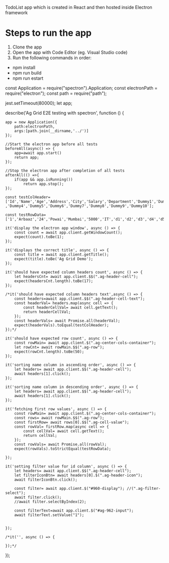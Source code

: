 TodoList app which is created in React and then hosted inside Electron framework

# Steps to run the app
1. Clone the app
2. Open the app with Code Editor (eg. Visual Studio code)
3. Run the following commands in order:
  - npm install
  - npm run build
  - npm run estart

const Application = require("spectron").Application;
const electronPath = require("electron");
const path = require("path");

jest.setTimeout(80000);
let app;

describe('Ag Grid E2E testing with spectron', function () {
    
    app = new Application({
        path:electronPath,
        args:[path.join(__dirname,'../')]
    });

    //Start the electron app before all tests
    beforeAll(async() => {
        app=await app.start()
        return app;
    });

    //Stop the electron app after completion of all tests
    afterAll(() =>{
        if(app && app.isRunning())
            return app.stop();
    });

    const testColHeader=['Id','Name','Age','Address','City','Salary','Department','Dummy1','Dummy2','Dummy3'
    ,'Dummy4','Dummy5','Dummy6','Dummy7','Dummy8','Dummy9','Dummy10'];

    const testRowData=['1','Arbaaz','24','Powai','Mumbai','5000','IT','d1','d2','d3','d4','d5','d6','d7','d8','d9','d10'];

    it('display the electron app window', async () => {
        const count = await app.client.getWindowCount();       
        expect(count).toBe(1);
    });

    it('displays the correct title', async () => {
        const title = await app.client.getTitle();
        expect(title).toBe('Ag Grid Demo');
    });

    it('should have expected column headers count', async () => {
        let headersCnt= await app.client.$$(".ag-header-cell");
        expect(headersCnt.length).toBe(17);
    });

    /*it('should have expected column headers text',async () => {
        const headers=await app.client.$$(".ag-header-cell-text");
        const headerVal= headers.map(async cell => {
            const headerCellVal= await cell.getText();
            return headerCellVal;
        });
        const headerVals= await Promise.all(headerVal);
        expect(headerVals).toEqual(testColHeader);
    });*/

    it('should have expected row count', async () => {
        const rowMain= await app.client.$(".ag-center-cols-container");
        let rowCnt= await rowMain.$$(".ag-row");
        expect(rowCnt.length).toBe(50);
    });

    it('sorting name column in ascending order', async () => {
        let headers= await app.client.$$(".ag-header-cell");
        await headers[1].click();
    });

    it('sorting name column in descending order', async () => {
        let headers= await app.client.$$(".ag-header-cell");
        await headers[1].click();
    });

    it('fetching first row values', async () => {
        const rowMain= await app.client.$(".ag-center-cols-container");
        const rows= await rowMain.$$(".ag-row");
        const firstRow= await rows[0].$$(".ag-cell-value");
        const rowVal= firstRow.map(async cell => {
            const cellVal= await cell.getText();
            return cellVal;
        });
        const rowVals= await Promise.all(rowVal);
        expect(rowVals).toStrictEqual(testRowData);

    });

    it('setting filter value for id column', async () => {
        let headers= await app.client.$$(".ag-header-cell");
        let filterIconBtn= await headers[0].$(".ag-header-icon");
        await filterIconBtn.click();

        const filter= await app.client.$("#960-display"); //(".ag-filter-select");
        await filter.click();
        //await filter.selectByIndex(2);

        const filterText=await app.client.$("#ag-962-input");
        await filterText.setValue("1");


    });

    /*it('', async () => {

    });*/

});

